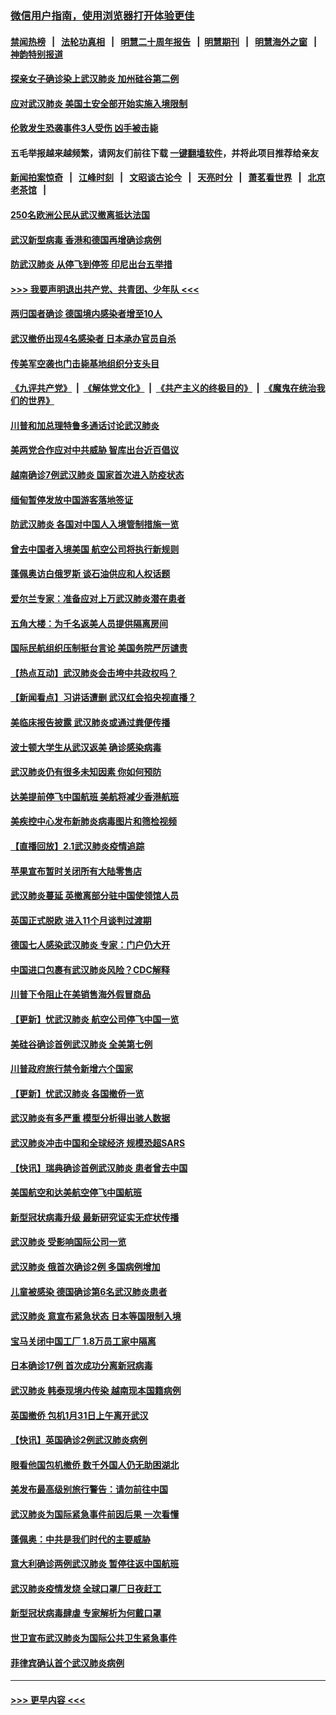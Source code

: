 ### [微信用户指南，使用浏览器打开体验更佳](https://github.com/gfw-breaker/banned-news1/blob/master/indexes/wechat-guide.md?t=0)
#### [禁闻热榜](热点新闻.md?t=0)  &nbsp;&nbsp;|&nbsp;&nbsp; [法轮功真相](https://github.com/gfw-breaker/truth/blob/master/README.md?t=0) &nbsp;&nbsp;|&nbsp;&nbsp; [明慧二十周年报告](https://github.com/gfw-breaker/mh-reports/blob/master/README.md?t=0) &nbsp;&nbsp;|&nbsp;&nbsp;[明慧期刊](https://github.com/gfw-breaker/mh-qikan) &nbsp;&nbsp;|&nbsp;&nbsp; [明慧海外之窗](https://github.com/gfw-breaker/mh-news/blob/master/README.md?t=0) &nbsp;&nbsp;|&nbsp;&nbsp; [神韵特别报道](https://github.com/gfw-breaker/mh-news/blob/master/shenyun.md?t=0)
#### [探亲女子确诊染上武汉肺炎 加州硅谷第二例](../pages/nsc418/n11839784.md?t=02031022) 
#### [应对武汉肺炎 美国土安全部开始实施入境限制](../pages/nsc418/n11839729.md?t=02031022) 
#### [伦敦发生恐袭事件3人受伤 凶手被击毙](../pages/nsc418/n11839442.md?t=02031022) 
#### 五毛举报越来越频繁，请网友们前往下载 [一键翻墙软件](https://github.com/gfw-breaker/ssr-accounts)，并将此项目推荐给亲友
#### [新闻拍案惊奇](https://github.com/gfw-breaker/banned-news1/blob/master/pages/link4.md) &nbsp;&nbsp;|&nbsp;&nbsp; [江峰时刻](https://github.com/gfw-breaker/banned-news1/blob/master/pages/link4.md) &nbsp;&nbsp;|&nbsp;&nbsp; [文昭谈古论今](https://github.com/gfw-breaker/banned-news1/blob/master/pages/link4.md) &nbsp;&nbsp;|&nbsp;&nbsp; [天亮时分](https://github.com/gfw-breaker/banned-news1/blob/master/pages/link4.md) &nbsp;&nbsp;|&nbsp;&nbsp; [萧茗看世界](https://github.com/gfw-breaker/banned-news1/blob/master/pages/link4.md) &nbsp;&nbsp;|&nbsp;&nbsp; [北京老茶馆](https://github.com/gfw-breaker/banned-news1/blob/master/pages/link4.md) &nbsp;&nbsp;|&nbsp;&nbsp; 
#### [250名欧洲公民从武汉撤离抵达法国](../pages/nsc418/n11839438.md?t=02031022) 
#### [武汉新型病毒 香港和德国再增确诊病例](../pages/nsc418/n11839381.md?t=02031022) 
#### [防武汉肺炎 从停飞到停签 印尼出台五举措](../pages/nsc418/n11839282.md?t=02031022) 
#### [>>> 我要声明退出共产党、共青团、少年队 <<<](https://github.com/begood0513/goodnews/blob/master/quit/letter.md) 
#### [两归国者确诊 德国境内感染者增至10人](../pages/nsc418/n11839164.md?t=02031022) 
#### [武汉撤侨出现4名感染者 日本承办官员自杀](../pages/nsc418/n11839044.md?t=02031022) 
#### [传美军空袭也门击毙基地组织分支头目](../pages/nsc418/n11839210.md?t=02031022) 
#### [《九评共产党》](https://github.com/begood0513/9ping.md/blob/master/README.md) &nbsp;|&nbsp; [《解体党文化》](../../../../jtdwh.md/blob/master/README.md)  &nbsp;|&nbsp; [《共产主义的终极目的》](../../../../gczydzjmd.md/blob/master/README.md) &nbsp;|&nbsp; [《魔鬼在统治我们的世界》](../../../../mgztzwmdsj.md/blob/master/README.md) 
#### [川普和加总理特鲁多通话讨论武汉肺炎](../pages/nsc418/n11839128.md?t=02031022) 
#### [美两党合作应对中共威胁 智库出台近百倡议](../pages/nsc418/n11838437.md?t=02031022) 
#### [越南确诊7例武汉肺炎 国家首次进入防疫状态](../pages/nsc418/n11838860.md?t=02031022) 
#### [缅甸暂停发放中国游客落地签证](../pages/nsc418/n11838730.md?t=02031022) 
#### [防武汉肺炎 各国对中国人入境管制措施一览](../pages/nsc418/n11838726.md?t=02031022) 
#### [曾去中国者入境美国 航空公司将执行新规则](../pages/nsc418/n11838375.md?t=02031022) 
#### [蓬佩奥访白俄罗斯 谈石油供应和人权话题](../pages/nsc418/n11838242.md?t=02031022) 
#### [爱尔兰专家：准备应对上万武汉肺炎潜在患者](../pages/nsc418/n11837978.md?t=02031022) 
#### [五角大楼：为千名返美人员提供隔离房间](../pages/nsc418/n11837831.md?t=02031022) 
#### [国际民航组织压制挺台言论 美国务院严厉谴责](../pages/nsc418/n11837791.md?t=02031022) 
#### [【热点互动】武汉肺炎会击垮中共政权吗？](../pages/nsc418/n11837779.md?t=02031022) 
#### [【新闻看点】习讲话遭删 武汉红会掐央视直播？](../pages/nsc418/n11837573.md?t=02031022) 
#### [美临床报告披露 武汉肺炎或通过粪便传播](../pages/nsc418/n11837626.md?t=02031022) 
#### [波士顿大学生从武汉返美 确诊感染病毒](../pages/nsc418/n11837580.md?t=02031022) 
#### [武汉肺炎仍有很多未知因素 你如何预防](../pages/nsc418/n11837666.md?t=02031022) 
#### [达美提前停飞中国航班 美航将减少香港航班](../pages/nsc418/n11837649.md?t=02031022) 
#### [美疾控中心发布新肺炎病毒图片和筛检视频](../pages/nsc418/n11837491.md?t=02031022) 
#### [【直播回放】2.1武汉肺炎疫情追踪](../pages/nsc418/n11837232.md?t=02031022) 
#### [苹果宣布暂时关闭所有大陆零售店](../pages/nsc418/n11837097.md?t=02031022) 
#### [武汉肺炎蔓延 英撤离部分驻中国使领馆人员](../pages/nsc418/n11837061.md?t=02031022) 
#### [英国正式脱欧 进入11个月谈判过渡期](../pages/nsc418/n11836911.md?t=02031022) 
#### [德国七人感染武汉肺炎 专家：门户仍大开](../pages/nsc418/n11836344.md?t=02031022) 
#### [中国进口包裹有武汉肺炎风险？CDC解释](../pages/nsc418/n11836321.md?t=02031022) 
#### [川普下令阻止在美销售海外假冒商品](../pages/nsc418/n11836261.md?t=02031022) 
#### [【更新】忧武汉肺炎 航空公司停飞中国一览](../pages/nsc418/n11835931.md?t=02031022) 
#### [美硅谷确诊首例武汉肺炎 全美第七例](../pages/nsc418/n11836093.md?t=02031022) 
#### [川普政府旅行禁令新增六个国家](../pages/nsc418/n11836083.md?t=02031022) 
#### [【更新】忧武汉肺炎 各国撤侨一览](../pages/nsc418/n11835673.md?t=02031022) 
#### [武汉肺炎有多严重 模型分析得出骇人数据](../pages/nsc418/n11835829.md?t=02031022) 
#### [武汉肺炎冲击中国和全球经济 规模恐超SARS](../pages/nsc418/n11835652.md?t=02031022) 
#### [【快讯】瑞典确诊首例武汉肺炎 患者曾去中国](../pages/nsc418/n11835675.md?t=02031022) 
#### [美国航空和达美航空停飞中国航班](../pages/nsc418/n11835567.md?t=02031022) 
#### [新型冠状病毒升级 最新研究证实无症状传播](../pages/nsc418/n11835589.md?t=02031022) 
#### [武汉肺炎 受影响国际公司一览](../pages/nsc418/n11835538.md?t=02031022) 
#### [武汉肺炎 俄首次确诊2例 多国病例增加](../pages/nsc418/n11835295.md?t=02031022) 
#### [儿童被感染 德国确诊第6名武汉肺炎患者](../pages/nsc418/n11835338.md?t=02031022) 
#### [武汉肺炎 意宣布紧急状态 日本等国限制入境](../pages/nsc418/n11835062.md?t=02031022) 
#### [宝马关闭中国工厂 1.8万员工家中隔离](../pages/nsc418/n11835128.md?t=02031022) 
#### [日本确诊17例 首次成功分离新冠病毒](../pages/nsc418/n11834975.md?t=02031022) 
#### [武汉肺炎 韩泰现境内传染 越南现本国籍病例](../pages/nsc418/n11834857.md?t=02031022) 
#### [英国撤侨 包机1月31日上午离开武汉](../pages/nsc418/n11834808.md?t=02031022) 
#### [【快讯】英国确诊2例武汉肺炎病例](../pages/nsc418/n11834824.md?t=02031022) 
#### [眼看他国包机撤侨 数千外国人仍无助困湖北](../pages/nsc418/n11834010.md?t=02031022) 
#### [美发布最高级别旅行警告：请勿前往中国](../pages/nsc418/n11834038.md?t=02031022) 
#### [武汉肺炎为国际紧急事件前因后果 一次看懂](../pages/nsc418/n11833893.md?t=02031022) 
#### [蓬佩奥：中共是我们时代的主要威胁](../pages/nsc418/n11833434.md?t=02031022) 
#### [意大利确诊两例武汉肺炎 暂停往返中国航班](../pages/nsc418/n11833483.md?t=02031022) 
#### [武汉肺炎疫情发烧 全球口罩厂日夜赶工](../pages/nsc418/n11833528.md?t=02031022) 
#### [新型冠状病毒肆虐 专家解析为何戴口罩](../pages/nsc418/n11833332.md?t=02031022) 
#### [世卫宣布武汉肺炎为国际公共卫生紧急事件](../pages/nsc418/n11833455.md?t=02031022) 
#### [菲律宾确认首个武汉肺炎病例](../pages/nsc418/n11833162.md?t=02031022) 

----
#### [ >>> 更早内容 <<< ](../indexes/nsc418-earlier.md)
